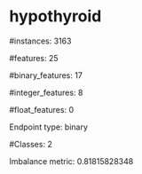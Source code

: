 # hypothyroid

#instances: 3163

#features: 25

  #binary_features: 17

  #integer_features: 8

  #float_features: 0

Endpoint type: binary

#Classes: 2

Imbalance metric: 0.81815828348

